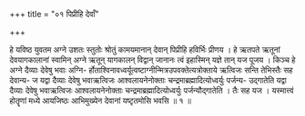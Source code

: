 +++
title = "०१ पिप्रीहि देवाँ"

+++

हे यविष्ठ युवतम अग्ने उशतः स्तुतोः श्रोतुं कामयमानान् देवान् पिप्रीहि हविर्भिः प्रीणय । हे ऋतपते ऋतूनां देवयागकालानां स्वामिन् अग्ने ऋतून् यागकालन् विद्वान् जानानः त्वं इहास्मिन् यज्ञे तान् यज पूजय । किञ्च हे अग्ने दैव्याः देवेषु भवाः अग्नि- र्होताश्विनावध्वर्यूत्वष्टाग्नीन्मित्रउपवक्तेत्यत्रोक्ताये ऋत्विजः सन्ति तेभिस्तैः सह देवान्य- ज यद्वा दैव्याः देवेषु भवाऋत्विजः आश्वलायनेनोक्ताः चन्द्रमाब्रह्मादित्योध्वर्युः पर्जन्य- उद्गातेति यद्वा दैव्याः देवेषु भवाऋत्विजः आश्वलायनेनोक्ताः चन्द्रमाब्रह्मादित्योध्वर्युः पर्जन्यौद्गातेति । तैः सह यज । यस्मात्त्वं होतॄणां मध्ये आयजिष्ठः आभिमुख्येन देवानां यष्टृतमोसि भवसि ॥ १ ॥